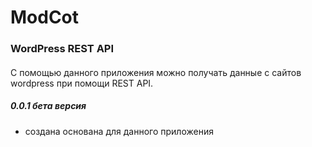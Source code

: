 # ModCot
### WordPress REST API
#### 

С помощью данного приложения можно получать данные с сайтов wordpress при помощи REST API.

##### 0.0.1 бета версия

* создана основана для данного приложения